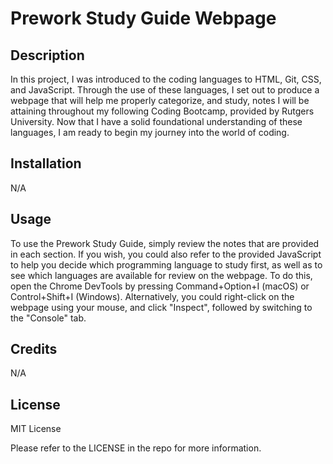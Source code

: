# Prework Study Guide Webpage

## Description

In this project, I was introduced to the coding languages to HTML, Git, CSS, and JavaScript. Through the use of these languages, I set out to produce a webpage that will help me properly categorize, and study, notes I will be attaining throughout my following Coding Bootcamp, provided by Rutgers University. Now that I have a solid foundational understanding of these languages, I am ready to begin my journey into the world of coding.

## Installation

N/A

## Usage

To use the Prework Study Guide, simply review the notes that are provided in each section. If you wish, you could also refer to the provided JavaScript to help you decide which programming language to study first, as well as to see which languages are available for review on the webpage. To do this, open the Chrome DevTools by pressing Command+Option+I (macOS) or Control+Shift+I (Windows). Alternatively, you could right-click on the webpage using your mouse, and click "Inspect", followed by switching to the "Console" tab.

## Credits

N/A

## License

MIT License

Please refer to the LICENSE in the repo for more information.